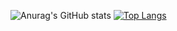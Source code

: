 ![Anurag's GitHub stats](https://github-readme-stats.vercel.app/api?username=Top-Slayer&show=reviews,discussions_started,discussions_answered,prs_merged,prs_merged_percentage_icons=true&theme=tokyonight)
[![Top Langs](https://github-readme-stats.vercel.app/api/top-langs/?username=Top-Slayer&layout=donut&theme=tokyonight)](https://github.com/anuraghazra/github-readme-stats)
